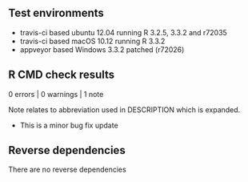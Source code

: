 ## Test environments

* travis-ci based ubuntu 12.04 running R 3.2.5, 3.3.2 and r72035 
* travis-ci based macOS 10.12 running R 3.3.2
* appveyor based Windows 3.3.2 patched (r72026)

## R CMD check results

0 errors | 0 warnings | 1 note

Note relates to abbreviation used in DESCRIPTION which is expanded.

* This is a minor bug fix update

## Reverse dependencies

There are no reverse dependencies
